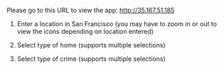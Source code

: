 
Please go to this URL to view the app:
http://35.167.51.185

1. Enter a location in San Francisco
(you may have to zoom in or out to view the icons depending on location entered)

2. Select type of home (supports multiple selections)
3. Select type of crime (supports multiple selections)

